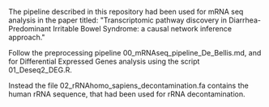 The pipeline described in this repository had been used for mRNA seq analysis in the paper titled:
"Transcriptomic pathway discovery in Diarrhea-Predominant Irritable Bowel Syndrome: a causal network inference approach."

Follow the preprocessing pipeline 00_mRNAseq_pipeline_De_Bellis.md, and for Differential Expressed Genes analysis using  the script 01_Deseq2_DEG.R. 

Instead the file 02_rRNAhomo_sapiens_decontamination.fa contains the human rRNA sequence, that had been used for rRNA decontamination. 
